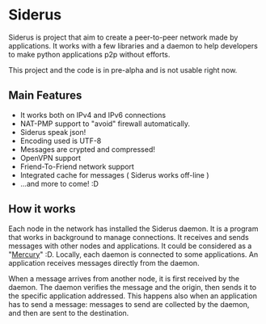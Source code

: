 # Siderus
Siderus is project that aim to create a peer-to-peer network made by applications. It works with a few libraries and a daemon to help developers to make python applications p2p without efforts.

This project and the code is in pre-alpha and is not usable right now.

## Main Features
* It works both on IPv4 and IPv6 connections
* NAT-PMP support to "avoid" firewall automatically.
* Siderus speak json!
* Encoding used is UTF-8
* Messages are crypted and compressed!
* OpenVPN support
* Friend-To-Friend network support
* Integrated cache for messages ( Siderus works off-line )
* ...and more to come! :D 

## How it works
Each node in the network has installed the Siderus daemon. It is a program that works 
in background to manage connections. It receives and sends messages with other nodes 
and applications. It could be considered as a 
"[Mercury]( http://en.wikipedia.org/wiki/Mercury_%28mythology%29 )" :D. Locally, each daemon 
is connected to some applications. An application receives messages directly from the daemon.

When a message arrives from another node, it is first received by the daemon. The daemon verifies the message and the origin, then sends it to the specific application addressed. This happens also when an application has to send a message: messages to send are collected by the daemon, and then are sent to the destination.